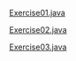 [Exercise01.java](/docs/java_exercises/variables_and_types/Exercise01.java)

[Exercise02.java](/docs/java_exercises/variables_and_types/Exercise02.java)

[Exercise03.java](/docs/java_exercises/variables_and_types/Exercise03.java)
